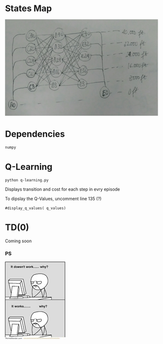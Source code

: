 # States Map
![States_Map_Pic](https://github.com/dosssman/gym-tansaku/blob/master/states_map.jpg?raw=true)
# Dependencies
```
numpy
```
# Q-Learning
```
python q-learning.py
```
Displays transition and cost for each step in evry episode

To dipslay the Q-Values, uncomment line 135 (?)
```
#display_q_values( q_values)
```
# TD(0)
Coming soon

### PS
![Dunno](https://github.com/dosssman/gym-tansaku/blob/master/meme.jpg?raw=true)
